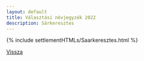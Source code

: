 ```yaml
---
layout: default
title: Választási névjegyzék 2022
description: Sárkeresztes
---
```


{% include settlementHTMLs/Saarkeresztes.html %}

[Vissza](./)